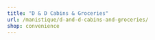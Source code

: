 ```yaml
---
title: "D & D Cabins & Groceries"
url: /manistique/d-and-d-cabins-and-groceries/
shop: convenience
---
```

